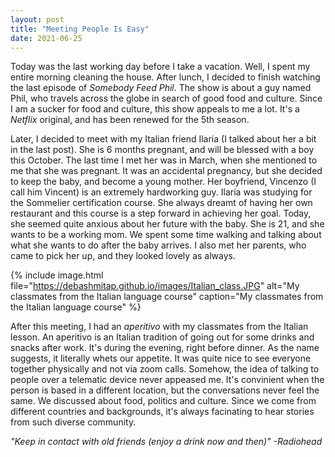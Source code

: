 ```yaml
---
layout: post
title: "Meeting People Is Easy"
date: 2021-06-25
---
```


Today was the last working day before I take a vacation. Well, I spent my entire morning cleaning the house. After lunch, I decided to finish watching the last episode of *Somebody Feed Phil*. The show is about a guy named Phil, who travels across the globe in search of good food and culture. Since I am a sucker for food and culture, this show appeals to me a lot. It's a *Netflix* original, and has been renewed for the 5th season. 


Later, I decided to meet with my Italian friend Ilaria (I talked about her a bit in the last post). She is 6 months pregnant, and will be blessed with a boy this October. The last time I met her was in March, when she mentioned to me that she was pregnant. It was an accidental pregnancy, but she decided to keep the baby, and become a young mother. Her boyfriend, Vincenzo (I call him Vincent) is an extremely hardworking guy. Ilaria was studying for the Sommelier certification course. She always dreamt of having her own restaurant and this course is a step forward in achieving her goal. Today, she seemed quite anxious about her future with the baby. She is 21, and she wants to be a working mom. We spent some time walking and talking about what she wants to do after the baby arrives. I also met her parents, who came to pick her up, and they looked lovely as always.


{% 
include 
image.html file="https://debashmitap.github.io/images/Italian_class.JPG" 
alt="My classmates from the Italian language course" 
caption="My classmates from the Italian language course"
%}

After this meeting, I had an *aperitivo* with my classmates from the Italian lesson. An aperitivo is an Italian tradition of going out for some drinks and snacks after work. It's during the evening, right before dinner. As the name suggests, it literally whets our appetite. It was quite nice to see everyone together physically and not via zoom calls. Somehow, the idea of talking to people over a telematic device never appeased me. It's convinient when the person is based in a different location, but the conversations never feel the same. We discussed about food, politics and culture. Since we come from different countries and backgrounds, it's always facinating to hear stories from such diverse community.

*"Keep in contact with old friends (enjoy a drink now and then)" -Radiohead*
